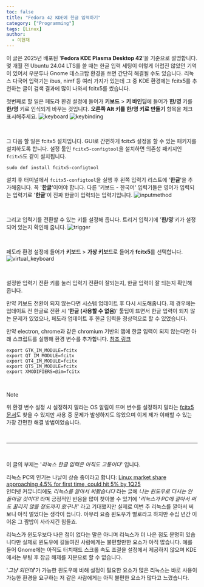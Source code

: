 ```yaml
---
toc: false
title: "Fedora 42 KDE에 한글 입력하기"
category: ["Programming"]
tags: [Linux]
author:
  - 이현재
---
```


이 글은 2025년 배포된 '**Fedora KDE Plasma Desktop 42**'을 기준으로 설명합니다.
몇 개월 전 Ubuntu 24.04 LTS를 쓸 때는 한글 입력 세팅이 이렇게 어렵진 않았던 기억이 있어서
우분투나 Gnome 데스크탑 환경을 쓰면 간단히 해결될 수도 있습니다.
리눅스 다국어 입력기는 ibus, nimf 등 여러 가지가 있는데 그 중 KDE 환경에는 fcitx5를 추천하는 글이
검색 결과에 많이 나와서 fcitx5를 썼습니다.

첫번째로 할 일은 페도라 환경 설정에 들어가 **키보드** > **키 바인딩**에 들어가 **한/영** 키를 **한/영** 키로 인식되게 바꾸는 것입니다.
**오른쪽 Alt 키를 한/영 키로 만들기** 항목을 체크 표시해주세요.
![keyboard](/img/2025-08-02-ko-hangul-input-fedora-42/keyboard.webp)
![keybinding](/img/2025-08-02-ko-hangul-input-fedora-42/keybinding.webp)

<br>

그 다음 할 일은 fcitx5 설치입니다.
GUI로 간편하게 fcitx5 설정을 할 수 있는 패키지를 설치하도록 합니다.
설정 툴인 `fcitx5-configtool`을 설치하면 의존성 패키지인 `fcitx5`도 같이 설치됩니다.
```shell
sudo dnf install fcitx5-configtool
```

설치 후 터미널에서 `fcitx5-configtool`을 실행 후 왼쪽 입력기 리스트에 '**한글**'을 추가해줍니다. 꼭 '**한글**'이어야 합니다.
다른 '키보드 - 한국어' 입력기들은 영어가 입력되는 입력기로 '**한글**'이 진짜 한글이 입력되는 입력기입니다.
![inputmethod](/img/2025-08-02-ko-hangul-input-fedora-42/inputmethod.webp)

<br>

그리고 입력기를 전환할 수 있는 키를 설정해 줍니다.
트리거 입력기에 '**한/영**'키가 설정되어 있는지 확인해 줍니다.
![trigger](/img/2025-08-02-ko-hangul-input-fedora-42/trigger.webp)

<br>

페도라 환경 설정에 들어가 **키보드** > **가상 키보드**로 들어가 **fcitx5**를 선택합니다.
![virtual_keyboard](/img/2025-08-02-ko-hangul-input-fedora-42/virtual_keyboard.webp)

<br>

설정한 입력기 전환 키를 눌러 입력기 전환이 잘되는지, 한글 입력이 잘 되는지 확인해 줍니다.

만약 키보드 전환이 되지 않는다면 시스템 업데이트 후 다시 시도해줍니다.
제 경우에는 업데이트 전 한글로 전환 시 '**한글 (사용할 수 없음)**' 툴팁이 뜨면서 한글 입력이 되지 않는 문제가 있었으나,
페도라 업데이트 후 한글 입력을 정상적으로 할 수 있었습니다.

만약 electron, chrome과 같은 chromium 기반의 앱에 한글 입력이 되지 않는다면
아래 스크립트를 실행해 환경 변수를 추가합니다. [참조 링크](https://blog.litehell.info/post/fcitx5_for_101_key_keyboard_kde_laptop/)
```shell
export GTK_IM_MODULE=fcitx
export QT_IM_MODULE=fcitx
export QT4_IM_MODULE=fcitx
export QT5_IM_MODULE=fcitx
export XMODIFIERS=@im=fcitx
```

<br>

>[!note]
>위 환경 변수 설정 시 설정하지 말라는 OS 알림이 뜨며
>변수를 설정하지 말라는 [fcitx5 문서](https://fcitx-im.org/wiki/Using_Fcitx_5_on_Wayland)도 찾을 수 있지만
>사용 중 문제가 발생하지도 않았으며 이게 제가 이해할 수 있는 가장 간편한 해결 방법이었습니다.

<br>

---

<br>

이 글의 부제는 '_리눅스 한글 입력은 아직도 고통이다_' 입니다.

리눅스 PC의 인기는 나날이 상승 중이라고 합니다: 
[Linux market share approaching 4.5% for first time, could hit 5% by 1Q25](https://www.tomshardware.com/software/linux/linux-market-share-approaching-45-for-first-time-could-hit-5-by-1q25)\
인터넷 커뮤니티에도 _리눅스를 깔아서 써봤습니다_ 라는 글에
_나는 윈도우로 다시는 안 돌아갈 것이다!_ 라며 긍정적인 반응을 많이 찾아볼 수 있기에
'_리눅스가 PC에 깔아서 써도 꿀리지 않을 정도까지 왔구나!_' 라고 기대했지만
실제로 이번 주 리눅스를 깔아서 써보니 아직 멀었다는 생각이 듭니다. 
아무리 요즘 윈도우가 별로라고 하지만 수십 년간 이어온 그 짬밥이 사라지긴 힘들죠.

리눅스가 윈도우보다 나은 점이 없다는 말은 아니며 리눅스가 더 나은 점도 분명히 있습니다만
실제로 윈도우에 길들여진 사람에게는 불편할만한 요소가 아직 많습니다.
예를 들어 Gnome에는 아직도 터치패드 스크롤 속도 조절을 설정에서 제공하지 않으며
KDE에서는 부팅 후 잠금 해제를 지문으로 할 수 없습니다.

'_그냥 되던데_'가 가능한 윈도우에 비해 설정이 필요한 요소가 많은 리눅스는
바로 사용이 가능한 환경을 요구하는 저 같은 사람에게는
아직 불편한 요소가 많다고 느꼈습니다.


